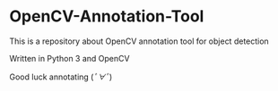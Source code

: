 # OpenCV-Annotation-Tool
This is a repository about OpenCV annotation tool for object detection

Written in Python 3 and OpenCV

Good luck annotating (*ﾟ∀ﾟ*)
